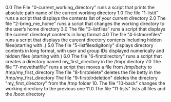 0.0 The File "0-current_working_directory" runs a script that prints the absolute path name of the current working directory
1.0 The file "1-listit" runs a script that displays the contents list of your current directory
2.0 The file "2-bring_me_home" runs a script that changes the working directory to the user’s home directory
3.0 The file "3-listfiles" runs a script that displays the current directoryt contents in long format
4.0 The file "4-listmorefiles" runs a script that displays the cureent directory contents including hidden files(starting with .)
5.0 The file "5-listfilesdigitonly" displays directory  contents in long format, with user and group IDs displayed numerically and hidden files (starting with.)
6.0 The file "6-firstdirectory" runs a script that creates a directory named my_first_directory in the /tmp/ diectory
7.0 The file "7-movethatfile" runs a script that moves a file from /tmp/betty to /tmp/my_first_directory
The file "8-firstdelete" deletes the file betty in the  /tmp/my_first_directory
The file "9-firstdirdeletion" deletes the directory "my_first_directory" from the /tmp folder
10. The file "10-back" changes the working directory to the previous one
11.0 The file "11-lists" lists all files and the /boot directory
